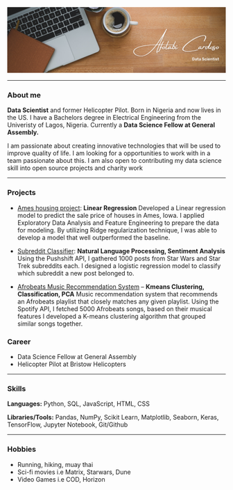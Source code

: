 
<img src = "images/Brown Wood Minimalist Profile LinkedIn Banner.png">
   
---
### About me

**Data Scientist** and former Helicopter Pilot. Born in Nigeria and now lives in the US. I have a Bachelors degree in Electrical Engineering from the Univeristy of Lagos, Nigeria. 
Currently a **Data Science Fellow at General Assembly.** 

I am passionate about creating innovative technologies that will be used to improve quality of life. I am looking for a opportunities to work with in a team passionate about this.
I am also open to contributing my data science skill into open source projects and charity work

---
### Projects

- [Ames housing project](https://github.com/CaptCardoso/Ames-Housing-Project): **Linear Regression** Developed a Linear regression model to predict the sale price of houses in Ames, Iowa. I applied Exploratory Data Analysis and Feature Engineering to prepare the data for modeling. By utilizing Ridge regularization technique, I was able to develop a model that well outperformed the baseline.

- [Subreddit Classifier](https://github.com/CaptCardoso/Subreddit-Classifier): **Natural Language Processing, Sentiment Analysis** Using the Pushshift API, I gathered 1000 posts from Star Wars and Star Trek subreddits each. I designed a logistic regression model to classify which subreddit a new post belonged to.

- [Afrobeats Music Recommendation System](https://github.com/CaptCardoso/Afrobeats-Recommender-System) – **Kmeans Clustering, Classification, PCA** 
Music recommendation system that recommends an Afrobeats playlist that closely matches any given playlist. Using the Spotify API, I fetched 5000 Afrobeats songs, based on their musical features I developed a K-means clustering algorithm that grouped similar songs together. 


### Career
- Data Science Fellow at General Assembly
- Helicopter Pilot at Bristow Helicopters

---
### Skills
**Languages:** Python, SQL, JavaScript, HTML, CSS

**Libraries/Tools:** Pandas, NumPy, Scikit Learn, Matplotlib, Seaborn, Keras, TensorFlow, Jupyter Notebook, Git/Github

---
### Hobbies

- Running, hiking, muay thai
- Sci-fi movies i.e Matrix, Starwars, Dune
- Video Games i.e COD, Horizon  




